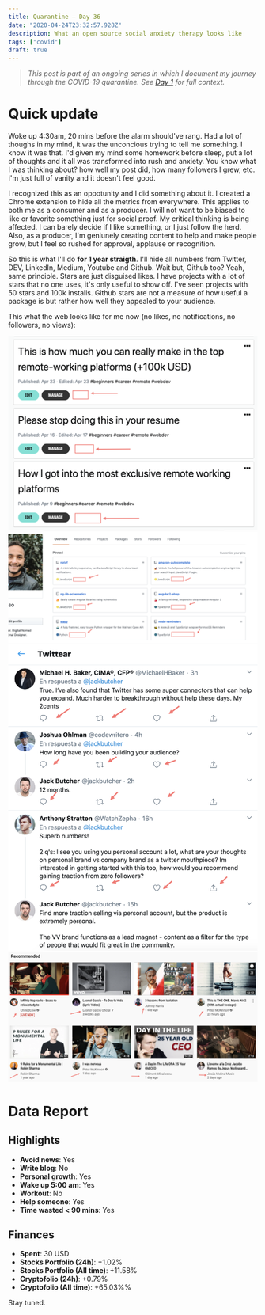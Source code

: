 ```yaml
---
title: Quarantine — Day 36
date: "2020-04-24T23:32:57.928Z"
description: What an open source social anxiety therapy looks like
tags: ["covid"]
draft: true
---
```


> *This post is part of an ongoing series in which I document my journey through the COVID-19 quarantine. See [Day 1](/quarantine-day-1) for full context.*

<div class="divider"></div>

# Quick update

Woke up 4:30am, 20 mins before the alarm should've rang. Had a lot of thoughs in my mind, it was the unconcious trying to tell me something. I know it was that. I'd given my mind some homework before sleep, put a lot of thoughts and it all was transformed into rush and anxiety. You know what I was thinking about? how well my post did, how many followers I grew, etc. I'm just full of vanity and it doesn't feel good.

I recognized this as an oppotunity and I did something about it. I created a Chrome extension to hide all the metrics from everywhere. This applies to both me as a consumer and as a producer. I will not want to be biased to like or favorite something just for social proof. My critical thinking is being affected. I can barely decide if I like something, or I just follow the herd. Also, as a producer, I'm geniunely creating content to help and make people grow, but I feel so rushed for approval, applause or recognition.

So this is what I'll do **for 1 year straigth**. I'll hide all numbers from Twitter, DEV,  LinkedIn, Medium, Youtube and Github. Wait but, Github too? Yeah, same principle. Stars are just disguised likes. I have projects with a lot of stars that no one uses, it's only useful to show off. I've seen projects with 50 stars and 100k installs. Github stars are not a measure of how useful a package is but rather how well they appealed to your audience.

This what the web looks like for me now (no likes, no notifications, no followers, no views):

![devto](devto.png)
![github](github.png)
![twitter](twitter.png)
![youtube](youtube.png)

<div class="divider"></div>

# Data Report

## Highlights

* **Avoid news**: Yes
* **Write blog**: No
* **Personal growth**: Yes
* **Wake up 5:00 am**: Yes
* **Workout**: No
* **Help someone**: Yes
* **Time wasted < 90 mins**: Yes

## Finances

* **Spent**: 30 USD
* **Stocks Portfolio (24h)**: +1.02%
* **Stocks Portfolio (All time)**: +11.58%
* **Cryptofolio (24h)**: +0.79%
* **Cryptofolio (All time)**: +65.03%%

<div class="divider"></div>

Stay tuned.
